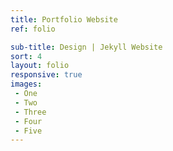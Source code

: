 ```yaml
---
title: Portfolio Website
ref: folio

sub-title: Design | Jekyll Website
sort: 4
layout: folio
responsive: true
images:
 - One
 - Two
 - Three
 - Four
 - Five
---
```


